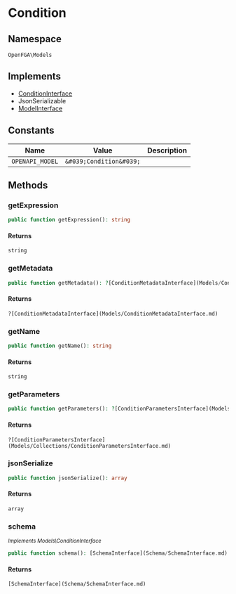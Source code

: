 # Condition


## Namespace
`OpenFGA\Models`

## Implements
* [ConditionInterface](Models/ConditionInterface.md)
* JsonSerializable
* [ModelInterface](Models/ModelInterface.md)

## Constants
| Name | Value | Description |
|------|-------|-------------|
| `OPENAPI_MODEL` | `&#039;Condition&#039;` |  |


## Methods
### getExpression


```php
public function getExpression(): string
```



#### Returns
`string`

### getMetadata


```php
public function getMetadata(): ?[ConditionMetadataInterface](Models/ConditionMetadataInterface.md)
```



#### Returns
`?[ConditionMetadataInterface](Models/ConditionMetadataInterface.md)`

### getName


```php
public function getName(): string
```



#### Returns
`string`

### getParameters


```php
public function getParameters(): ?[ConditionParametersInterface](Models/Collections/ConditionParametersInterface.md)
```



#### Returns
`?[ConditionParametersInterface](Models/Collections/ConditionParametersInterface.md)`

### jsonSerialize


```php
public function jsonSerialize(): array
```



#### Returns
`array`

### schema

*<small>Implements Models\ConditionInterface</small>*  

```php
public function schema(): [SchemaInterface](Schema/SchemaInterface.md)
```



#### Returns
`[SchemaInterface](Schema/SchemaInterface.md)`

